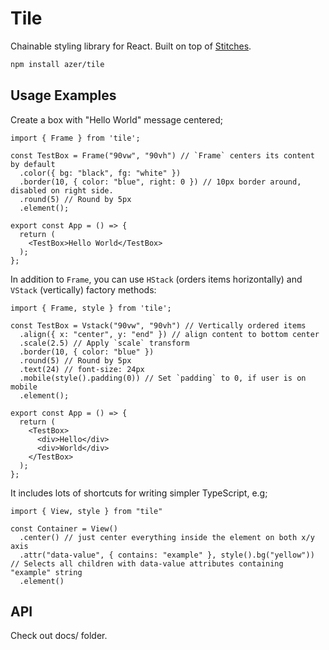 # Tile

Chainable styling library for React. Built on top of [Stitches](https://stitches.dev).

```bash
npm install azer/tile
```

## Usage Examples

Create a box with "Hello World" message centered;

```tsx
import { Frame } from 'tile';

const TestBox = Frame("90vw", "90vh") // `Frame` centers its content by default
  .color({ bg: "black", fg: "white" })
  .border(10, { color: "blue", right: 0 }) // 10px border around, disabled on right side.
  .round(5) // Round by 5px
  .element();

export const App = () => {
  return (
    <TestBox>Hello World</TestBox>
  );
};
```

In addition to `Frame`, you can use `HStack` (orders items horizontally) and `VStack` (vertically) factory methods:

```tsx
import { Frame, style } from 'tile';

const TestBox = Vstack("90vw", "90vh") // Vertically ordered items
  .align({ x: "center", y: "end" }) // align content to bottom center
  .scale(2.5) // Apply `scale` transform 
  .border(10, { color: "blue" })
  .round(5) // Round by 5px
  .text(24) // font-size: 24px
  .mobile(style().padding(0)) // Set `padding` to 0, if user is on mobile
  .element();

export const App = () => {
  return (
    <TestBox>
      <div>Hello</div>
      <div>World</div>
    </TestBox>
  );
};
```

It includes lots of shortcuts for writing simpler TypeScript, e.g;

```tsx
import { View, style } from "tile"

const Container = View()
  .center() // just center everything inside the element on both x/y axis
  .attr("data-value", { contains: "example" }, style().bg("yellow")) // Selects all children with data-value attributes containing "example" string
  .element()
```

## API

Check out docs/ folder.
